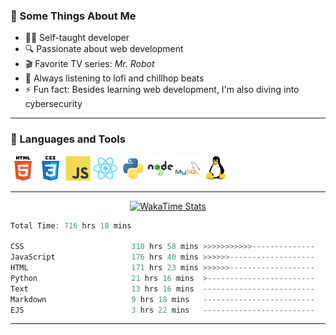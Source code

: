### 👋 Some Things About Me
- 👨‍💻 Self-taught developer  
- 🔍 Passionate about web development  
- 🎬 Favorite TV series: *Mr. Robot*  
- 🎵 Always listening to lofi and chillhop beats  
- ⚡ Fun fact: Besides learning web development, I'm also diving into cybersecurity  

---

### 🧰 Languages and Tools
<p align="left">
  <img src="https://raw.githubusercontent.com/devicons/devicon/master/icons/html5/html5-original-wordmark.svg" alt="HTML5" width="40" height="40"/>
  <img src="https://raw.githubusercontent.com/devicons/devicon/master/icons/css3/css3-original-wordmark.svg" alt="CSS3" width="40" height="40"/>
  <img src="https://raw.githubusercontent.com/devicons/devicon/master/icons/javascript/javascript-original.svg" alt="JavaScript" width="40" height="40"/>
  <img src="https://raw.githubusercontent.com/devicons/devicon/master/icons/react/react-original.svg" alt="React" width="40" height="40"/>
  <img src="https://raw.githubusercontent.com/devicons/devicon/master/icons/python/python-original.svg" alt="Python" width="40" height="40"/>
  <img src="https://raw.githubusercontent.com/devicons/devicon/master/icons/nodejs/nodejs-original-wordmark.svg" alt="Node.js" width="40" height="40"/>
  <img src="https://raw.githubusercontent.com/devicons/devicon/master/icons/mysql/mysql-original-wordmark.svg" alt="MySQL" width="40" height="40"/>
  <img src="https://raw.githubusercontent.com/devicons/devicon/master/icons/linux/linux-original.svg" alt="Linux" width="40" height="40"/>
</p>

---

<p align="center">
  <a href="https://github.com/anuraghazra/github-readme-stats">
    <img
      src="https://github-readme-stats.vercel.app/api/wakatime?username=zeroex3c&layout=compact&langs_count=12&range=last_year&bg_color=ffffff&title_color=000000&text_color=000000&border_color=e4e2e2"
      alt="WakaTime Stats"
    />
  </a>
</p>


```rust
Total Time: 716 hrs 18 mins

CSS                        310 hrs 58 mins >>>>>>>>>>>--------------   43.32 %
JavaScript                 176 hrs 40 mins >>>>>>-------------------   24.61 %
HTML                       171 hrs 23 mins >>>>>>-------------------   23.88 %
Python                     21 hrs 16 mins  >------------------------   02.96 %
Text                       13 hrs 16 mins  -------------------------   01.85 %
Markdown                   9 hrs 18 mins   -------------------------   01.30 %
EJS                        3 hrs 22 mins   -------------------------   00.47 %
```

<!--END_SECTION:waka-->

---

<!--
**zeroex3c/zeroex3c** is a ✨ special ✨ repository because its `README.md` (this file) appears on your GitHub profile.

Here are some ideas to get you started:

- 🔭 I’m currently working on ...
- 🌱 I’m currently learning ...
- 👯 I’m looking to collaborate on ...
- 🤔 I’m looking for help with ...
- 💬 Ask me about ...
- 📫 How to reach me: ...
- 😄 Pronouns: ...
- ⚡ Fun fact: ...
-->
